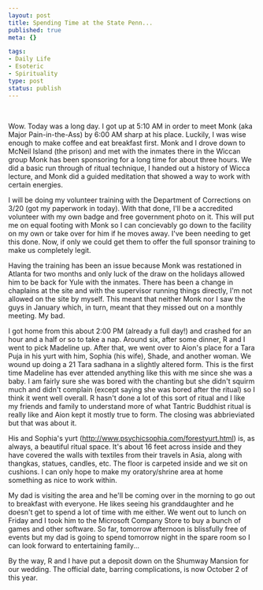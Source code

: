 ```yaml
--- 
layout: post
title: Spending Time at the State Penn...
published: true
meta: {}

tags: 
- Daily Life
- Esoteric
- Spirituality
type: post
status: publish
---
```

 

Wow. Today was a long day. I got up at 5:10 AM in order to meet Monk (aka Major Pain-in-the-Ass) by 6:00 AM sharp at his place. Luckily, I was wise enough to make coffee and eat breakfast first. Monk and I drove down to McNeil Island (the prison) and met with the inmates there in the Wiccan group Monk has been sponsoring for a long time for about three hours. We did a basic run through of ritual technique, I handed out a history of Wicca lecture, and Monk did a guided meditation that showed a way to work with certain energies.

I will be doing my volunteer training with the Department of Corrections on 3/20 (got my paperwork in today). With that done, I'll be a accredited volunteer with my own badge and free government photo on it. This will put me on equal footing with Monk so I can concievably go down to the facility on my own or take over for him if he moves away. I've been needing to get this done. Now, if only we could get them to offer the full sponsor training to make us completely legit.

Having the training has been an issue because Monk was restationed in Atlanta for two months and only luck of the draw on the holidays allowed him to be back for Yule with the inmates. There has been a change in chaplains at the site and with the supervisor running things directly, I'm not allowed on the site by myself. This meant that neither Monk nor I saw the guys in January which, in turn, meant that they missed out on a monthly meeting. My bad.

I got home from this about 2:00 PM (already a full day!) and crashed for an hour and a half or so to take a nap. Around six, after some dinner, R and I went to pick Madeline up. After that, we went over to Aion's place for a Tara Puja in his yurt with him, Sophia (his wife), Shade, and another woman. We wound up doing a 21 Tara sadhana in a slightly altered form. This is the first time Madeline has ever attended anything like this with me since she was a baby. I am fairly sure she was bored with the chanting but she didn't squirm much and didn't complain (except saying she was bored after the ritual) so I think it went well overall. R hasn't done a lot of this sort of ritual and I like my friends and family to understand more of what Tantric Buddhist ritual is really like and Aion kept it mostly true to form. The closing was abbrieviated but that was about it.

His and Sophia's yurt (<a href="http://www.psychicsophia.com/forestyurt.html">http://www.psychicsophia.com/forestyurt.html</a>) is, as always, a beautiful ritual space. It's about 16 feet across inside and they have covered the walls with textiles from their travels in Asia, along with thangkas, statues, candles, etc. The floor is carpeted inside and we sit on cushions. I can only hope to make my oratory/shrine area at home something as nice to work within.

My dad is visiting the area and he'll be coming over in the morning to go out to breakfast with everyone. He likes seeing his granddaughter and he doesn't get to spend a lot of time with me either. We went out to lunch on Friday and I took him to the Microsoft Company Store to buy a bunch of games and other software. So far, tomorrow afternoon is blissfully free of events but my dad is going to spend tomorrow night in the spare room so I can look forward to entertaining family...

By the way, R and I have put a deposit down on the Shumway Mansion for our wedding. The official date, barring complications, is now October 2 of this year.
